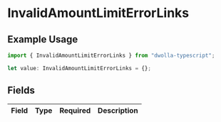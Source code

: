 # InvalidAmountLimitErrorLinks

## Example Usage

```typescript
import { InvalidAmountLimitErrorLinks } from "dwolla-typescript";

let value: InvalidAmountLimitErrorLinks = {};
```

## Fields

| Field       | Type        | Required    | Description |
| ----------- | ----------- | ----------- | ----------- |